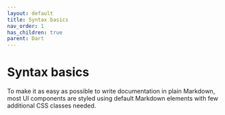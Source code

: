 ```yaml
---
layout: default
title: Syntax basics
nav_order: 1
has_children: true
parent: Dart
---
```


# Syntax basics
To make it as easy as possible to write documentation in plain Markdown, most UI components are styled using default Markdown elements with few additional CSS classes needed. 
